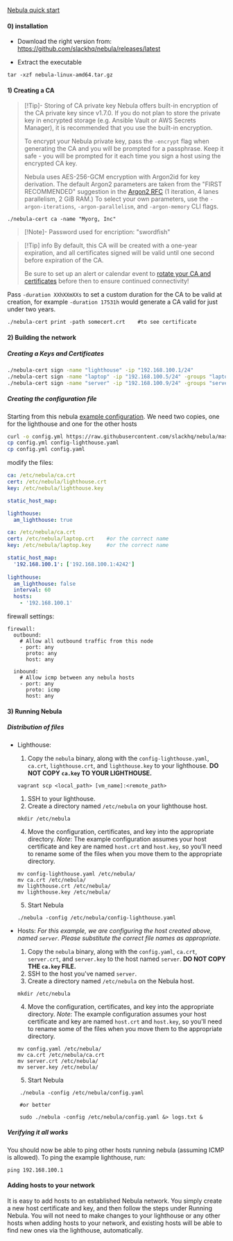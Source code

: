 [Nebula quick start](https://nebula.defined.net/docs/guides/quick-start/)

#### 0) installation
- Download the right version from:
	https://github.com/slackhq/nebula/releases/latest

- Extract the executable
```
tar -xzf nebula-linux-amd64.tar.gz
```

#### 1) Creating a CA
> [!Tip]- Storing of CA private key
> Nebula offers built-in encryption of the CA private key since v1.7.0. If you do not plan to store the private key in encrypted storage (e.g. Ansible Vault or AWS Secrets Manager), it is recommended that you use the built-in encryption.
> 
> To encrypt your Nebula private key, pass the `-encrypt` flag when generating the CA and you will be prompted for a passphrase. Keep it safe - you will be prompted for it each time you sign a host using the encrypted CA key.
> 
> Nebula uses AES-256-GCM encryption with Argon2id for key derivation. The default Argon2 parameters are taken from the "FIRST RECOMMENDED" suggestion in the [Argon2 RFC](https://datatracker.ietf.org/doc/rfc9106/) (1 iteration, 4 lanes parallelism, 2 GiB RAM.) To select your own parameters, use the `-argon-iterations`, `-argon-parallelism`, and `-argon-memory` CLI flags.

```
./nebula-cert ca -name "Myorg, Inc"
```

> [!Note]- 
> Password used for encription: "swordfish"

>[!Tip] info
>By default, this CA will be created with a one-year expiration, and all certificates signed will be valid until one second before expiration of the CA.
>
>Be sure to set up an alert or calendar event to [rotate your CA and certificates](https://nebula.defined.net/docs/guides/rotating-certificate-authority/) before then to ensure continued connectivity!

Pass `-duration XXhXXmXXs` to set a custom duration for the CA to be valid at creation, for example `-duration 17531h` would generate a CA valid for just under two years.

```
./nebula-cert print -path somecert.crt    #to see certificate
```
#### 2) Building the network
##### Creating a Keys and Certificates
``` sh
./nebula-cert sign -name "lighthouse" -ip "192.168.100.1/24"
./nebula-cert sign -name "laptop" -ip "192.168.100.5/24" -groups "laptop,ssh"
./nebula-cert sign -name "server" -ip "192.168.100.9/24" -groups "servers"
```
##### Creating the configuration file
Starting from this nebula [example configuration](https://github.com/slackhq/nebula/blob/master/examples/config.yml).
We need two copies, one for the lighthouse and one for the other hosts
``` sh
curl -o config.yml https://raw.githubusercontent.com/slackhq/nebula/master/examples/config.yml
cp config.yml config-lighthouse.yaml
cp config.yml config.yaml
```

modify the files:
```  config-lighthouse.yaml
ca: /etc/nebula/ca.crt
cert: /etc/nebula/lighthouse.crt
key: /etc/nebula/lighthouse.key

static_host_map:

lighthouse:
  am_lighthouse: true
```

``` config.yaml
ca: /etc/nebula/ca.crt
cert: /etc/nebula/laptop.crt    #or the correct name
key: /etc/nebula/laptop.key     #or the correct name

static_host_map:
  '192.168.100.1': ['192.168.100.1:4242']
  
lighthouse:
  am_lighthouse: false
  interval: 60
  hosts:
    - '192.168.100.1'
```

firewall settings:
```
firewall:
  outbound:    
    # Allow all outbound traffic from this node    
    - port: any      
      proto: any      
      host: any  
      
  inbound:    
    # Allow icmp between any nebula hosts    
    - port: any      
      proto: icmp      
      host: any
```

#### 3) Running Nebula
##### Distribution of files
- Lighthouse:
	1) Copy the `nebula` binary, along with the `config-lighthouse.yaml`, `ca.crt`, `lighthouse.crt`, and `lighthouse.key` to your lighthouse. **DO NOT COPY `ca.key` TO YOUR LIGHTHOUSE.**
	```
	vagrant scp <local_path> [vm_name]:<remote_path>
	```
    1) SSH to your lighthouse.
	3) Create a directory named `/etc/nebula` on your lighthouse host.
	```
	mkdir /etc/nebula
	```
	4) Move the configuration, certificates, and key into the appropriate directory.
	    _Note_: The example configuration assumes your host certificate and key are named `host.crt` and `host.key`, so you'll need to rename some of the files when you move them to the appropriate directory.
    ```
    mv config-lighthouse.yaml /etc/nebula/
    mv ca.crt /etc/nebula/
    mv lighthouse.crt /etc/nebula/
    mv lighthouse.key /etc/nebula/
    ```
     5) Start Nebula
    ```
    ./nebula -config /etc/nebula/config-lighthouse.yaml
    ```

- Hosts:
	_For this example, we are configuring the host created above, named `server`. Please substitute the correct file names as appropriate._
	
	1) Copy the `nebula` binary, along with the `config.yaml`, `ca.crt`, `server.crt`, and `server.key` to the host named `server`. **DO NOT COPY THE `ca.key` FILE.**
	2) SSH to the host you've named `server`.
	3) Create a directory named `/etc/nebula` on the Nebula host.
    ```
    mkdir /etc/nebula
    ```
	4) Move the configuration, certificates, and key into the appropriate directory.
    _Note_: The example configuration assumes your host certificate and key are named `host.crt` and `host.key`, so you'll need to rename some of the files when you move them to the appropriate directory.
    ```
    mv config.yaml /etc/nebula/
    mv ca.crt /etc/nebula/ca.crt
    mv server.crt /etc/nebula/
    mv server.key /etc/nebula/
    ```
	5) Start Nebula
```
    ./nebula -config /etc/nebula/config.yaml
	
	#or better
	
	sudo ./nebula -config /etc/nebula/config.yaml &> logs.txt &
```
##### Verifying it all works
You should now be able to ping other hosts running nebula (assuming ICMP is allowed). To ping the example lighthouse, run:
```
ping 192.168.100.1
```

#### Adding hosts to your network
It is easy to add hosts to an established Nebula network. You simply create a new host certificate and key, and then follow the steps under Running Nebula. You will not need to make changes to your lighthouse or any other hosts when adding hosts to your network, and existing hosts will be able to find new ones via the lighthouse, automatically.
